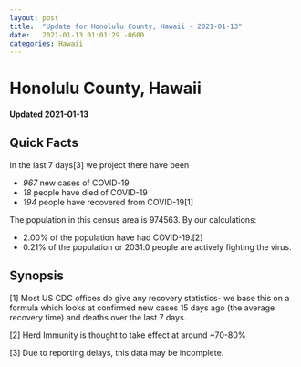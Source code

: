 ```yaml
---
layout: post
title:  "Update for Honolulu County, Hawaii - 2021-01-13"
date:   2021-01-13 01:01:29 -0600
categories: Hawaii
---
```


# Honolulu County, Hawaii
#### Updated 2021-01-13

## Quick Facts

In the last 7 days[3] we project there have been
- *967* new cases of COVID-19
- *18* people have died of COVID-19
- *194* people have recovered from COVID-19[1]

The population in this census area is 974563. By our calculations:
- 2.00% of the population have had COVID-19.[2]
- 0.21% of the population or 2031.0 people are actively fighting the virus.

## Synopsis




[1] Most US CDC offices do give any recovery statistics- we base this on a formula which looks at confirmed new cases
15 days ago (the average recovery time) and deaths over the last 7 days.

[2] Herd Immunity is thought to take effect at around ~70-80%

[3] Due to reporting delays, this data may be incomplete.
 
    